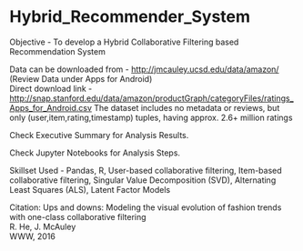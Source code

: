 # Hybrid_Recommender_System
Objective - To develop a Hybrid Collaborative Filtering based Recommendation System 

Data can be downloaded from - http://jmcauley.ucsd.edu/data/amazon/  (Review Data under Apps for Android)  
Direct download link - http://snap.stanford.edu/data/amazon/productGraph/categoryFiles/ratings_Apps_for_Android.csv
The dataset includes no metadata or reviews, but only (user,item,rating,timestamp) tuples, having approx. 2.6+ million ratings

Check Executive Summary for Analysis Results.

Check Jupyter Notebooks for Analysis Steps.

Skillset Used -  Pandas, R, User-based collaborative filtering, Item-based collaborative filtering, Singular Value Decomposition (SVD),
Alternating Least Squares (ALS), Latent Factor Models

Citation:
Ups and downs: Modeling the visual evolution of fashion trends with one-class collaborative filtering  
R. He, J. McAuley  
WWW, 2016
